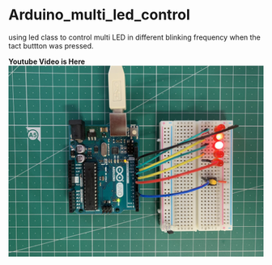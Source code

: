 # Arduino_multi_led_control
using led class to control multi LED in different blinking frequency when the tact buttton was pressed.

**Youtube Video is Here** 
[![Appearance](./figs/Appearance.jpg)](https://youtube.com/shorts/X5qSdysNssQ)


